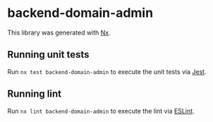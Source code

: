 # backend-domain-admin

This library was generated with [Nx](https://nx.dev).

## Running unit tests

Run `nx test backend-domain-admin` to execute the unit tests via [Jest](https://jestjs.io).

## Running lint

Run `nx lint backend-domain-admin` to execute the lint via [ESLint](https://eslint.org/).
